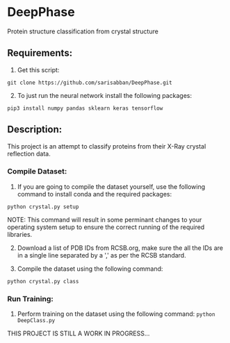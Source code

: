 # DeepPhase
 Protein structure classification from crystal structure

## Requirements:
1. Get this script:

`git clone https://github.com/sarisabban/DeepPhase.git`

2. To just run the neural network install the following packages:

`pip3 install numpy pandas sklearn keras tensorflow`

## Description:
This project is an attempt to classify proteins from their X-Ray crystal reflection data.

### Compile Dataset:
1. If you are going to compile the dataset yourself, use the following command to install conda and the required packages:

`python crystal.py setup`

NOTE: This command will result in some perminant changes to your operating system setup to ensure the correct running of the required libraries.

2. Download a list of PDB IDs from RCSB.org, make sure the all the IDs are in a single line separated by a ',' as per the RCSB standard.

3. Compile the dataset using the following command:

`python crystal.py class`

### Run Training:
1. Perform training on the dataset using the following command:
`python DeepClass.py`

THIS PROJECT IS STILL A WORK IN PROGRESS...

